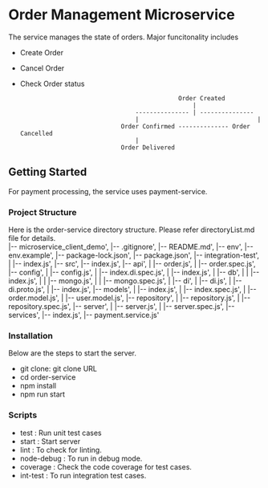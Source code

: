 # Order Management Microservice

The service manages the state of orders. Major funcitonality includes 
- Create Order
- Cancel Order
- Check Order status

                                                  Order Created
                                                      | 
                                      --------------- | ---------------
                                      |                                 |
                                  Order Confirmed -------------- Order Cancelled
                                      | 
                                  Order Delivered

## Getting Started

For payment processing, the service uses payment-service.

### Project Structure
Here is the order-service directory structure. Please refer directoryList.md file for details.  
|-- microservice_client_demo',
    |-- .gitignore',
    |-- README.md',
    |-- env',
    |-- env.example',
    |-- package-lock.json',
    |-- package.json',
    |-- integration-test',
    |   |-- index.js',
    |-- src',
        |-- index.js',
        |-- api',
        |   |-- order.js',
        |   |-- order.spec.js',
        |-- config',
        |   |-- config.js',
        |   |-- index.di.spec.js',
        |   |-- index.js',
        |   |-- db',
        |   |   |-- index.js',
        |   |   |-- mongo.js',
        |   |   |-- mongo.spec.js',
        |   |-- di',
        |       |-- di.js',
        |       |-- di.proto.js',
        |       |-- index.js',
        |-- models',
        |   |-- index.js',
        |   |-- index.spec.js',
        |   |-- order.model.js',
        |   |-- user.model.js',
        |-- repository',
        |   |-- repository.js',
        |   |-- repository.spec.js',
        |-- server',
        |   |-- server.js',
        |   |-- server.spec.js',
        |-- services',
            |-- index.js',
            |-- payment.service.js'

### Installation
Below are the steps to start the server.
 - git clone: git clone URL  
 - cd order-service
 - npm install
 - npm run start

### Scripts 
  - test  : Run unit test cases
  - start : Start server
  - lint  : To check for linting.
  - node-debug : To run in debug mode.
  - coverage : Check the code coverage for test cases.
  - int-test : To run integration test cases.

